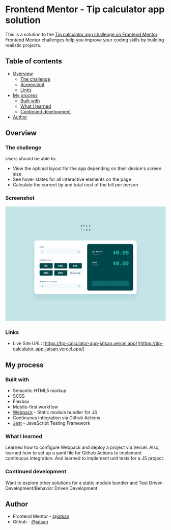 # Frontend Mentor - Tip calculator app solution

This is a solution to the [Tip calculator app challenge on Frontend Mentor](https://www.frontendmentor.io/challenges/tip-calculator-app-ugJNGbJUX). Frontend Mentor challenges help you improve your coding skills by building realistic projects.

## Table of contents

- [Overview](#overview)
  - [The challenge](#the-challenge)
  - [Screenshot](#screenshot)
  - [Links](#links)
- [My process](#my-process)
  - [Built with](#built-with)
  - [What I learned](#what-i-learned)
  - [Continued development](#continued-development)
- [Author](#author)


## Overview

### The challenge

Users should be able to:

- View the optimal layout for the app depending on their device's screen size
- See hover states for all interactive elements on the page
- Calculate the correct tip and total cost of the bill per person

### Screenshot

![](./splitter.jpeg)


### Links

- Live Site URL: [https://tip-calculator-app-jatsan.vercel.app/](https://tip-calculator-app-jatsan.vercel.app/)

## My process


### Built with

- Semantic HTML5 markup
- SCSS
- Flexbox
- Mobile-first workflow
- [Webpack](https://webpack.js.org/) - Static module bundler for JS
- Continuous Integration via Github Actions
- [Jest](https://jestjs.io/) - JavaScript Testing Framework


### What I learned

Learned how to configure Webpack and deploy a project via Vercel.  Also, learned how to set up a yaml file for Github Actions to implement continuous integration.  And learned to implement unit tests for a JS project.

### Continued development

Want to explore other solutions for a static module bundler and Test Driven Development/Behavior Driven Development


## Author

- Frontend Mentor - [@jatsan](https://www.frontendmentor.io/profile/jatsan)
- Github - [@jatsan](https://github.com/jatsan)

